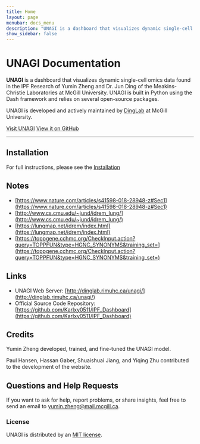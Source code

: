 ```yaml
---
title: Home
layout: page
menubar: docs_menu
description: "UNAGI is a dashboard that visualizes dynamic single-cell omics data found in the IPF Research."
show_sidebar: false
---
```


# UNAGI Documentation

**UNAGI** is a dashboard that visualizes dynamic single-cell omics data found in the IPF Research of Yumin Zheng and Dr. Jun Ding of the Meakins-Christie Laboratories at McGill University. UNAGI is built in Python using the Dash framework and relies on several open-source packages.

UNAGI is developed and actively maintained by [DingLab](https://junding.lab.mcgill.ca/) at McGill University.

[Visit UNAGI](http://dinglab.rimuhc.ca/unagi/) 
[View it on GitHub](https://github.com/Karlxy0511/IPF_Dashboard)

---
## Installation
For full instructions, please see the [Installation](/docs/getting-started/installation/)

## Notes
* [https://www.nature.com/articles/s41598-018-28948-z#Sec1](https://www.nature.com/articles/s41598-018-28948-z#Sec1)
* [http://www.cs.cmu.edu/~jund/idrem_lung/](http://www.cs.cmu.edu/~jund/idrem_lung/)
* [https://lungmap.net/idrem/index.html](https://lungmap.net/idrem/index.html)
* [https://toppgene.cchmc.org/CheckInput.action?query=TOPPFUN&type=HGNC_SYNONYMS&training_set=](https://toppgene.cchmc.org/CheckInput.action?query=TOPPFUN&type=HGNC_SYNONYMS&training_set=)


## Links
* UNAGI Web Server: [http://dinglab.rimuhc.ca/unagi/](http://dinglab.rimuhc.ca/unagi/)
* Official Source Code Repository: [https://github.com/Karlxy0511/IPF_Dashboard](https://github.com/Karlxy0511/IPF_Dashboard)

## Credits
Yumin Zheng developed, trained, and fine-tuned the UNAGI model.

Paul Hansen, Hassan Gaber, Shuaishuai Jiang, and Yiqing Zhu contributed
to the development of the website.

## Questions and Help Requests
If you want to ask for help, report problems, or share insights,
feel free to send an email to yumin.zheng@mail.mcgill.ca.

### License
UNAGI is distributed by an [MIT license](https://github.com/Karlxy0511/IPF_Dashboard/blob/main/LICENSE.md).
